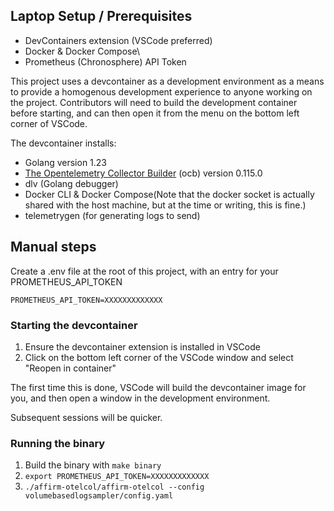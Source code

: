 ## Laptop Setup / Prerequisites

- DevContainers extension (VSCode preferred)
- Docker & Docker Compose\
- Prometheus (Chronosphere) API Token

This project uses a devcontainer as a development environment as a means to provide a homogenous development experience to anyone working on the project. Contributors will need to build the development container before starting, and can then open it from the menu on the bottom left corner of VSCode.

The devcontainer installs:

- Golang version 1.23 
- [The Opentelemetry Collector Builder](https://opentelemetry.io/docs/collector/custom-collector/) (ocb) version 0.115.0
- dlv (Golang debugger)
- Docker CLI & Docker Compose(Note that the docker socket is actually shared with the host machine, but at the time or writing, this is fine.)
- telemetrygen (for generating logs to send)

## Manual steps

Create a .env file at the root of this project, with an entry for your PROMETHEUS_API_TOKEN

```
PROMETHEUS_API_TOKEN=XXXXXXXXXXXXX
```

### Starting the devcontainer

1. Ensure the devcontainer extension is installed in VSCode
2. Click on the bottom left corner of the VSCode window and select "Reopen in container"

The first time this is done, VSCode will build the devcontainer image for you, and then open a window in the development environment.

Subsequent sessions will be quicker.

### Running the binary

1. Build the binary with `make binary`
2. `export PROMETHEUS_API_TOKEN=XXXXXXXXXXXXX`
3. `./affirm-otelcol/affirm-otelcol --config volumebasedlogsampler/config.yaml`

